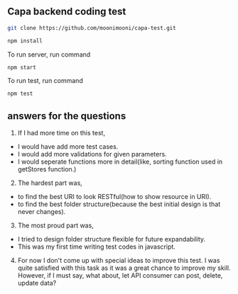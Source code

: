 ## Capa backend coding test

```bash
git clone https://github.com/moonimooni/capa-test.git
```

```bash
npm install
```

To run server, run command

```bash
npm start
```

To run test, run command

```bash
npm test
```

## answers for the questions

1. If I had more time on this test, 
  - I would have add more test cases.
  - I would add more validations for given parameters.
  - I would seperate functions more in detail(like, sorting function used in getStores function.)

2. The hardest part was,
  - to find the best URI to look RESTful(how to show resource in URI).
  - to find the best folder structure(because the best initial design is that never changes).

3. The most proud part was,
  - I tried to design folder structure flexible for future expandability.
  - This was my first time writing test codes in javascript.
  
4. For now I don't come up with special ideas to improve this test. I was quite satisfied with this task as it was a great chance to improve my skill. However, if I must say, what about, let API consumer can post, delete, update data?
